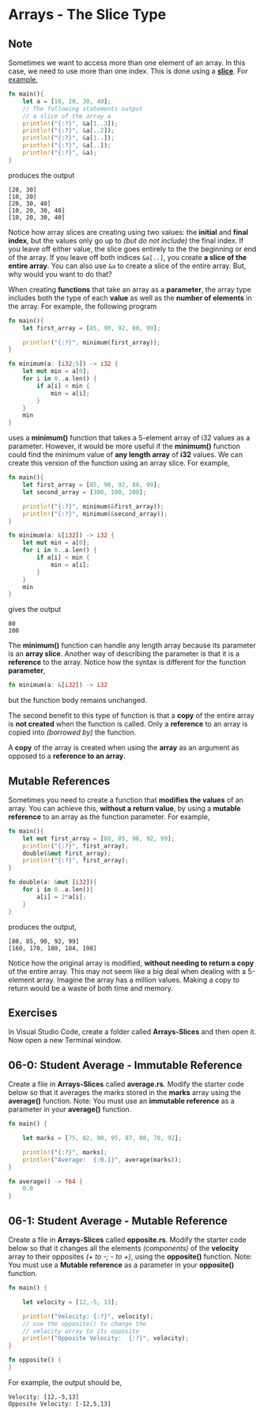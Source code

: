 # Arrays - The Slice Type

## Note

Sometimes we want to access more than one element of an array.  In this case, we need to use more than one index.  This is done using a [**slice**](https://doc.rust-lang.org/book/ch04-03-slices.html#other-slices). For [example](https://play.rust-lang.org/?version=stable&mode=debug&edition=2021&gist=a9564d53609a6e688cc81eb1e6013c56),

```rust
fn main(){
    let a = [10, 20, 30, 40];
    // The following statements output
    // a slice of the array a
    println!("{:?}", &a[1..3]);
    println!("{:?}", &a[..2]);
    println!("{:?}", &a[1..]);
    println!("{:?}", &a[..]);
    println!("{:?}", &a);
}
```

produces the output

```
[20, 30]
[10, 20]
[20, 30, 40]
[10, 20, 30, 40]
[10, 20, 30, 40]
```

Notice how array slices are creating using two values: the **initial** and **final index**, but the values only go up to *(but do not include)* the final index.  If you leave off either value, the slice goes entirely to the the beginning or end of the array.  If you leave off both indices ```&a[..]```, you create **a slice of the entire array**.  You can also use ```&a``` to create a slice of the entire array.  But, why would you want to do that?

When creating **functions** that take an array as a **parameter**, the array type includes both the type of each **value** as well as the **number of elements** in the array.  For example, the following program

```rust
fn main(){
    let first_array = [85, 90, 92, 80, 99];

    println!("{:?}", minimum(first_array));
}

fn minimum(a: [i32;5]) -> i32 {
    let mut min = a[0];
    for i in 0..a.len() {
        if a[i] < min {
            min = a[i];
        }
    }
    min
}
```

uses a **minimum()** function that takes a 5-element array of i32 values as a parameter. However, it would be more useful if the **minimum()** function could find the minimum value of **any length array** of **i32** values.  We can create this version of the function using an array slice.  For example,

```rust
fn main(){
    let first_array = [85, 90, 92, 80, 99];
    let second_array = [300, 100, 200];

    println!("{:?}", minimum(&first_array));
    println!("{:?}", minimum(&second_array));
}

fn minimum(a: &[i32]) -> i32 {
    let mut min = a[0];
    for i in 0..a.len() {
        if a[i] < min {
            min = a[i];
        }
    }
    min
}
```

gives the output

```
80
100
```

The **minimum()** function can handle any length array because its parameter is an **array slice**.  Another way of describing the parameter is that it is a **reference** to the array.  Notice how the syntax is different for the function **parameter**,

```rust
fn minimum(a: &[i32]) -> i32
```

but the function body remains unchanged.

The second benefit to this type of function is that a **copy** of the entire array is **not created** when the function is called.  Only a **reference** to an array is copied into *(borrowed by)* the function.

A **copy** of the array is created when using the **array** as an argument as opposed to a **reference to an array**.

## Mutable References

Sometimes you need to create a function that **modifies the values** of an array.  You can achieve this, **without a return value**, by using a **mutable reference** to an array as the function parameter.  For example,

```rust
fn main(){
    let mut first_array = [80, 85, 90, 92, 99];
    println!("{:?}", first_array);
    double(&mut first_array);
    println!("{:?}", first_array);
}

fn double(a: &mut [i32]){
    for i in 0..a.len(){
        a[i] = 2*a[i];
    }
}
```

produces the output,

```
[80, 85, 90, 92, 99]
[160, 170, 180, 184, 198]
```

Notice how the original array is modified, **without needing to return a copy** of the entire array.  This may not seem like a big deal when dealing with a 5-element array.  Imagine the array has a million values.  Making a copy to return would be a waste of both time and memory.

## Exercises

In Visual Studio Code, create a folder called **Arrays-Slices** and then open it. Now open a new Terminal window. 

## 06-0: Student Average - Immutable Reference

Create a file in **Arrays-Slices** called **average.rs**.  Modify the starter code below so that it averages the marks stored in the **marks** array using the **average()** function. Note:  You must use an **immutable reference** as a parameter in your **average()** function.

```rust
fn main() {

	let marks = [75, 82, 90, 95, 87, 80, 70, 92];

	println!("{:?}", marks);
	println!("Average:  {:0.1}", average(marks));
}

fn average() -> f64 {
    0.0
}
```

## 06-1: Student Average - Mutable Reference

Create a file in **Arrays-Slices** called **opposite.rs**.  Modify the starter code below so that it changes all the elements *(components)* of the **velocity** array to their opposites *(+ to -; - to +)*, using the **opposite()** function. Note:  You must use a **Mutable reference** as a parameter in your **opposite()** function.

```rust
fn main() {

	let velocity = [12,-5, 13];

	println!("Velocity: {:?}", velocity);
    // use the opposite() to change the
    // velocity array to its opposite
	println!("Opposite Velocity:  {:?}", velocity);
}

fn opposite() {
}
```

For example, the output should be,

```
Velocity: [12,-5,13]
Opposite Velocity: [-12,5,13]
```